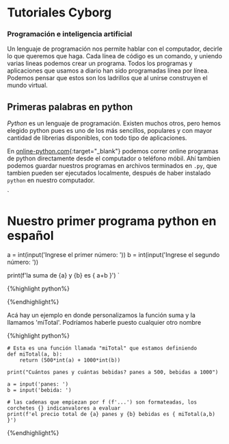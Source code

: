 # Tutoriales Cyborg 
### Programación e inteligencia artificial

Un lenguaje de programación nos permite hablar con el computador, decirle lo que queremos que haga. Cada línea de código es un comando, y uniendo varias lineas podemos crear un programa. Todos los programas y aplicaciones que usamos a diario han sido programadas línea por línea. Podemos pensar que estos son los ladrillos que al unirse construyen el mundo virtual.

## Primeras palabras en python

_Python_ es un lenguaje de programación. Existen muchos otros, pero hemos elegido python pues es uno de los más sencillos, populares y con mayor cantidad de librerias disponibles, con todo tipo de aplicaciones.

En [online-python.com](https://www.online-python.com/){:target="_blank"} podemos correr online programas de python directamente desde el computador o teléfono móbil. Ahí tambien podemos guardar nuestros programas en archivos terminados en `.py`, que tambien pueden ser ejecutados localmente, después de haber instalado `python` en nuestro computador. 

`
# Nuestro primer programa python en español

a = int(input('Ingrese el primer número: '))
b = int(input('Ingrese el segundo número: '))

print(f'la suma de {a} y {b}  es { a+b }')
`

{%highlight python%} 

{%endhighlight%}




Acá  hay un ejemplo en donde personalizamos la función suma y la llamamos 'miTotal'. Podríamos haberle puesto cualquier otro nombre




{%highlight python%} 
```
# Esta es una función llamada "miTotal" que estamos definiendo 
def miTotal(a, b):
    return (500*int(a) + 1000*int(b))

print("Cuántos panes y cuántas bebidas? panes a 500, bebidas a 1000")

a = input('panes: ')
b = input('bebida: ')

# las cadenas que empiezan por f (f'...') son formateadas, los corchetes {} indicanvalores a evaluar 
print(f'el precio total de {a} panes y {b} bebidas es { miTotal(a,b) }')
```
{%endhighlight%}





